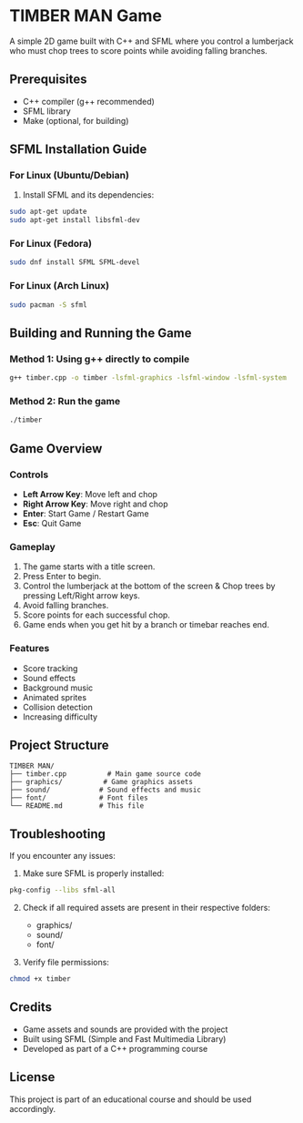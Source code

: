 # TIMBER MAN Game

A simple 2D game built with C++ and SFML where you control a lumberjack who must chop trees to score points while avoiding falling branches.

## Prerequisites

- C++ compiler (g++ recommended)
- SFML library
- Make (optional, for building)

## SFML Installation Guide

### For Linux (Ubuntu/Debian)

1. Install SFML and its dependencies:

```bash
sudo apt-get update
sudo apt-get install libsfml-dev
```

### For Linux (Fedora)

```bash
sudo dnf install SFML SFML-devel
```

### For Linux (Arch Linux)

```bash
sudo pacman -S sfml
```

## Building and Running the Game

### Method 1: Using g++ directly to compile

```bash
g++ timber.cpp -o timber -lsfml-graphics -lsfml-window -lsfml-system
```

### Method 2: Run the game

```bash
./timber
```

## Game Overview

### Controls

- **Left Arrow Key**: Move left and chop
- **Right Arrow Key**: Move right and chop
- **Enter**: Start Game / Restart Game
- **Esc**: Quit Game

### Gameplay

1. The game starts with a title screen.
2. Press Enter to begin.
3. Control the lumberjack at the bottom of the screen & Chop trees by pressing Left/Right arrow keys.
4. Avoid falling branches.
5. Score points for each successful chop.
6. Game ends when you get hit by a branch or timebar reaches end.

### Features

- Score tracking
- Sound effects
- Background music
- Animated sprites
- Collision detection
- Increasing difficulty

## Project Structure

```
TIMBER MAN/
├── timber.cpp          # Main game source code
├── graphics/          # Game graphics assets
├── sound/            # Sound effects and music
├── font/             # Font files
└── README.md         # This file
```

## Troubleshooting

If you encounter any issues:

1. Make sure SFML is properly installed:

```bash
pkg-config --libs sfml-all
```

2. Check if all required assets are present in their respective folders:

   - graphics/
   - sound/
   - font/

3. Verify file permissions:

```bash
chmod +x timber
```

## Credits

- Game assets and sounds are provided with the project
- Built using SFML (Simple and Fast Multimedia Library)
- Developed as part of a C++ programming course

## License

This project is part of an educational course and should be used accordingly.
